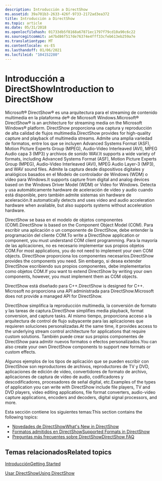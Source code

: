 ```yaml
---
description: Introducción a DirectShow
ms.assetid: 39a701b3-2633-426f-9733-2172ad3ea372
title: Introducción a DirectShow
ms.topic: article
ms.date: 05/31/2018
ms.openlocfilehash: 01733db5f8168a67871ec1797f79cd10a90c6c22
ms.sourcegitcommit: a47bd86f517de76374e4fff33cfeb613eb259a7e
ms.translationtype: MT
ms.contentlocale: es-ES
ms.lasthandoff: 01/06/2021
ms.locfileid: "104152280"
---
```

# <a name="introduction-to-directshow"></a><span data-ttu-id="1852c-103">Introducción a DirectShow</span><span class="sxs-lookup"><span data-stu-id="1852c-103">Introduction to DirectShow</span></span>

<span data-ttu-id="1852c-104">Microsoft® DirectShow® es una arquitectura para el streaming de contenido multimedia en la plataforma de® de Microsoft Windows.</span><span class="sxs-lookup"><span data-stu-id="1852c-104">Microsoft® DirectShow® is an architecture for streaming media on the Microsoft Windows® platform.</span></span> <span data-ttu-id="1852c-105">DirectShow proporciona una captura y reproducción de alta calidad de flujos multimedia.</span><span class="sxs-lookup"><span data-stu-id="1852c-105">DirectShow provides for high-quality capture and playback of multimedia streams.</span></span> <span data-ttu-id="1852c-106">Admite una amplia variedad de formatos, entre los que se incluyen Advanced Systems Format (ASF), Motion Picture Experts Group (MPEG), Audio-Video Interleaved (AVI), MPEG Audio capa 3 (MP3) y archivos de sonido WAV.</span><span class="sxs-lookup"><span data-stu-id="1852c-106">It supports a wide variety of formats, including Advanced Systems Format (ASF), Motion Picture Experts Group (MPEG), Audio-Video Interleaved (AVI), MPEG Audio Layer-3 (MP3), and WAV sound files.</span></span> <span data-ttu-id="1852c-107">Admite la captura desde dispositivos digitales y analógicos basados en el Modelo de controlador de Windows (WDM) o vídeo para Windows.</span><span class="sxs-lookup"><span data-stu-id="1852c-107">It supports capture from digital and analog devices based on the Windows Driver Model (WDM) or Video for Windows.</span></span> <span data-ttu-id="1852c-108">Detecta y usa automáticamente hardware de aceleración de vídeo y audio cuando está disponible, pero también admite sistemas sin hardware de aceleración.</span><span class="sxs-lookup"><span data-stu-id="1852c-108">It automatically detects and uses video and audio acceleration hardware when available, but also supports systems without acceleration hardware.</span></span>

<span data-ttu-id="1852c-109">DirectShow se basa en el modelo de objetos componentes (COM).</span><span class="sxs-lookup"><span data-stu-id="1852c-109">DirectShow is based on the Component Object Model (COM).</span></span> <span data-ttu-id="1852c-110">Para escribir una aplicación o un componente de DirectShow, debe entender la programación del cliente COM.</span><span class="sxs-lookup"><span data-stu-id="1852c-110">To write a DirectShow application or component, you must understand COM client programming.</span></span> <span data-ttu-id="1852c-111">Para la mayoría de las aplicaciones, no es necesario implementar sus propios objetos COM.</span><span class="sxs-lookup"><span data-stu-id="1852c-111">For most applications, you do not need to implement your own COM objects.</span></span> <span data-ttu-id="1852c-112">DirectShow proporciona los componentes necesarios.</span><span class="sxs-lookup"><span data-stu-id="1852c-112">DirectShow provides the components you need.</span></span> <span data-ttu-id="1852c-113">Sin embargo, si desea extender DirectShow escribiendo sus propios componentes, debe implementarlos como objetos COM.</span><span class="sxs-lookup"><span data-stu-id="1852c-113">If you want to extend DirectShow by writing your own components, however, you must implement them as COM objects.</span></span>

<span data-ttu-id="1852c-114">DirectShow está diseñado para C++.</span><span class="sxs-lookup"><span data-stu-id="1852c-114">DirectShow is designed for C++.</span></span> <span data-ttu-id="1852c-115">Microsoft no proporciona una API administrada para DirectShow.</span><span class="sxs-lookup"><span data-stu-id="1852c-115">Microsoft does not provide a managed API for DirectShow.</span></span>

<span data-ttu-id="1852c-116">DirectShow simplifica la reproducción multimedia, la conversión de formato y las tareas de captura.</span><span class="sxs-lookup"><span data-stu-id="1852c-116">DirectShow simplifies media playback, format conversion, and capture tasks.</span></span> <span data-ttu-id="1852c-117">Al mismo tiempo, proporciona acceso a la arquitectura de control de flujo subyacente para las aplicaciones que requieren soluciones personalizadas.</span><span class="sxs-lookup"><span data-stu-id="1852c-117">At the same time, it provides access to the underlying stream control architecture for applications that require custom solutions.</span></span> <span data-ttu-id="1852c-118">También puede crear sus propios componentes de DirectShow para admitir nuevos formatos o efectos personalizados.</span><span class="sxs-lookup"><span data-stu-id="1852c-118">You can also create your own DirectShow components to support new formats or custom effects.</span></span>

<span data-ttu-id="1852c-119">Algunos ejemplos de los tipos de aplicación que se pueden escribir con DirectShow son reproductores de archivos, reproductores de TV y DVD, aplicaciones de edición de vídeo, convertidores de formato de archivo, aplicaciones de captura de vídeo de audio, codificadores y descodificadores, procesadores de señal digital, etc.</span><span class="sxs-lookup"><span data-stu-id="1852c-119">Examples of the types of application you can write with DirectShow include file players, TV and DVD players, video editing applications, file format converters, audio-video capture applications, encoders and decoders, digital signal processors, and more.</span></span>

<span data-ttu-id="1852c-120">Esta sección contiene los siguientes temas:</span><span class="sxs-lookup"><span data-stu-id="1852c-120">This section contains the following topics:</span></span>

-   [<span data-ttu-id="1852c-121">Novedades de DirectShow</span><span class="sxs-lookup"><span data-stu-id="1852c-121">What's New in DirectShow</span></span>](whats-new-in-directshow.md)
-   [<span data-ttu-id="1852c-122">Formatos admitidos en DirectShow</span><span class="sxs-lookup"><span data-stu-id="1852c-122">Supported Formats in DirectShow</span></span>](supported-formats-in-directshow.md)
-   [<span data-ttu-id="1852c-123">Preguntas más frecuentes sobre DirectShow</span><span class="sxs-lookup"><span data-stu-id="1852c-123">DirectShow FAQ</span></span>](directshow-faq.md)

## <a name="related-topics"></a><span data-ttu-id="1852c-124">Temas relacionados</span><span class="sxs-lookup"><span data-stu-id="1852c-124">Related topics</span></span>

<dl> <dt>

[<span data-ttu-id="1852c-125">Introducción</span><span class="sxs-lookup"><span data-stu-id="1852c-125">Getting Started</span></span>](getting-started.md)
</dt> <dt>

[<span data-ttu-id="1852c-126">Usar DirectShow</span><span class="sxs-lookup"><span data-stu-id="1852c-126">Using DirectShow</span></span>](using-directshow.md)
</dt> </dl>

 

 



